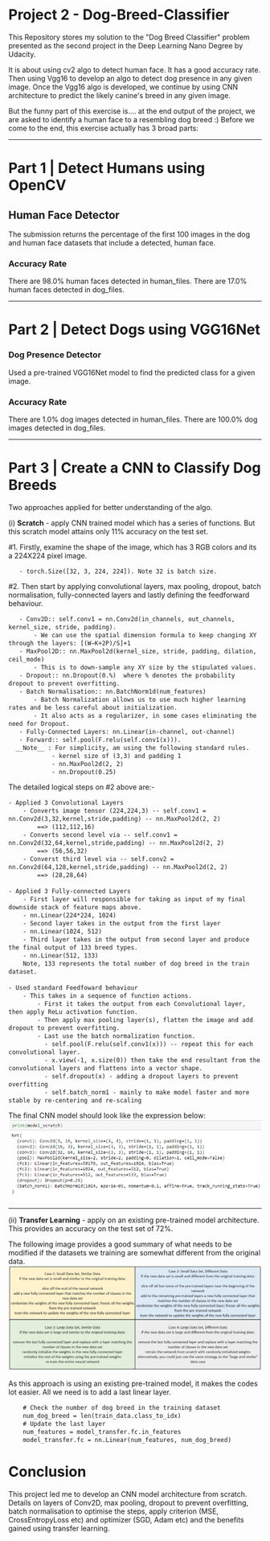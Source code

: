 # Project 2 - Dog-Breed-Classifier

This Repository stores my solution to the "Dog Breed Classifier" problem presented as the second project in the Deep Learning Nano Degree by Udacity.

It is about using cv2 algo to detect human face. It has a good accuracy rate. Then using Vgg16 to develop an algo to detect dog presence in any given image.
Once the Vgg16 algo is developed, we continue by using CNN architecture to predict the likely canine's breed in any given image.

But the funny part of this exercise is.... at the end output of the project, we are asked to identify a human face to a resembling dog breed :)
Before we come to the end, this exercise actually has 3 broad parts:

*****************************************************************************************************

# Part 1 | Detect Humans using OpenCV
## Human Face Detector
The submission returns the percentage of the first 100 images in the dog and human face datasets that include a detected, human face.
### Accuracy Rate
There are 98.0% human faces detected in human_files.
There are 17.0% human faces detected in dog_files.

*****************************************************************************************************

# Part 2 | Detect Dogs using VGG16Net
### Dog Presence Detector
Used a pre-trained VGG16Net model to find the predicted class for a given image.
### Accuracy Rate
There are 1.0% dog images detected in human_files.
There are 100.0% dog images detected in dog_files.


*****************************************************************************************************

# Part 3 | Create a CNN to Classify Dog Breeds
Two approaches applied for better understanding of the algo.

(i) __Scratch__ - apply CNN trained model which has a series of functions. But this scratch model attains only 11% accuracy on the test set.

  #1. Firstly, examine the shape of the image, which has 3 RGB colors and its a 224X224 pixel image.
  
       - torch.Size([32, 3, 224, 224]). Note 32 is batch size.
       
  #2. Then start by applying convolutional layers, max pooling, dropout, batch normalisation, fully-connected layers and lastly defining the feedforward behaviour.
       
       - Conv2D:: self.conv1 = nn.Conv2d(in_channels, out_channels, kernel_size, stride, padding).
           - We can use the spatial dimension formula to keep changing XY through the layers: [(W−K+2P)/S]+1
       - MaxPool2D:: nn.MaxPool2d(kernel_size, stride, padding, dilation, ceil_mode)
           - This is to down-sample any XY size by the stipulated values.
       - Dropout:: nn.Dropout(0.%)  where % denotes the probability dropout to prevent overfitting.
       - Batch Normalisation:: nn.BatchNorm1d(num_features)
           - Batch Normalization allows us to use much higher learning rates and be less careful about initialization. 
           - It also acts as a regularizer, in some cases eliminating the need for Dropout.
       - Fully-Connected Layers: nn.Linear(in-channel, out-channel)
       - Forward:: self.pool(F.relu(self.conv1(x))).
      __Note__ : For simplicity, am using the following standard rules.
                - kernel size of (3,3) and padding 1
                - nn.MaxPool2d(2, 2)
                - nn.Dropout(0.25)  

The detailed logical steps on #2 above are:-
    
    - Applied 3 Convolutional Layers
        - Converts image tensor (224,224,3) -- self.conv1 = nn.Conv2d(3,32,kernel,stride,padding) -- nn.MaxPool2d(2, 2)
            ==> (112,112,16)
        - Converts second level via -- self.conv1 = nn.Conv2d(32,64,kernel,stride,padding) -- nn.MaxPool2d(2, 2)
            ==> (56,56,32)
        - Converst third level via -- self.conv2 = nn.Conv2d(64,128,kernel,stride,padding) -- nn.MaxPool2d(2, 2)
            ==> (28,28,64)

    - Applied 3 Fully-connected Layers
        - First layer will responsible for taking as input of my final downside stack of feature maps above.
        - nn.Linear(224*224, 1024) 
        - Second layer takes in the output from the first layer
        - nn.Linear(1024, 512) 
        - Third layer takes in the output from second layer and produce the final output of 133 breed types.
        - nn.Linear(512, 133) 
        Note, 133 represents the total number of dog breed in the train dataset.

    - Used standard Feedfoward behaviour
        - This takes in a sequence of function actions.
            - First it takes the output from each Convolutional layer, then apply ReLu activation function.
            - Then apply max pooling layer(s), flatten the image and add dropout to prevent overfitting.
            - Last use the batch normalization function.
              - self.pool(F.relu(self.conv1(x))) -- repeat this for each convolutional layer.
              - x.view(-1, x.size(0)) then take the end resultant from the convolutional layers and flattens into a vector shape.
              - self.dropout(x) - adding a dropout layers to prevent overfitting
              - self.batch_norm1 - mainly to make model faster and more stable by re-centering and re-scaling

The final CNN model should look like the expression below:
  ![model_scratch](https://github.com/ucdcsl55/Dog-Breed-Classifier/blob/main/model_scratch.png?raw=true)

*****************************************************************************************************

(ii) __Transfer Learning__ - apply on an existing pre-trained model architecture. This provides an accuracy on the test set of 72%.
  
  The following image provides a good summary of what needs to be modified if the datasets we training are somewhat different from the original data.
      ![Transfer_Learning](https://github.com/ucdcsl55/Dog-Breed-Classifier/blob/main/Transfer_Learning.png?raw=true)

  As this approach is using an existing pre-trained model, it makes the codes lot easier. All we need is to add a last linear layer. 
   
        # Check the number of dog breed in the training dataset
        num_dog_breed = len(train_data.class_to_idx)
        # Update the last layer
        num_features = model_transfer.fc.in_features
        model_transfer.fc = nn.Linear(num_features, num_dog_breed)
    
# Conclusion
This project led me to develop an CNN model architecture from scratch. Details on layers of Conv2D, max pooling, dropout to prevent overfitting, batch normalisation to optimise the steps, apply criterion (MSE, CrossEntropyLoss etc) and optimizer (SGD, Adam etc) and the benefits gained using transfer learning.
